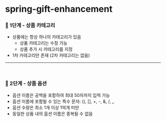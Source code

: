 # spring-gift-enhancement

### 🚀 1단계 - 상품 카테고리
- 상품에는 항상 하나의 카테고리가 있음
  - 상품 카테고리는 수정 가능
  - 상품 추가 시 카테고리를 지정
- 1차 카테고리만 존재 (2차 카테고리는 없음)

<hr><br>

### 🚀 2단계 - 상품 옵션
- 옵션 이름은 공백을 포함하여 최대 50자까지 입력 가능
- 옵션 이름에 포함될 수 있는 특수 문자: (), [], +, -, &, /, _
- 옵션 수량은 최소 1개 이상 1억개 미만
- 동일한 상품 내의 옵션 이름은 중복될 수 없음
